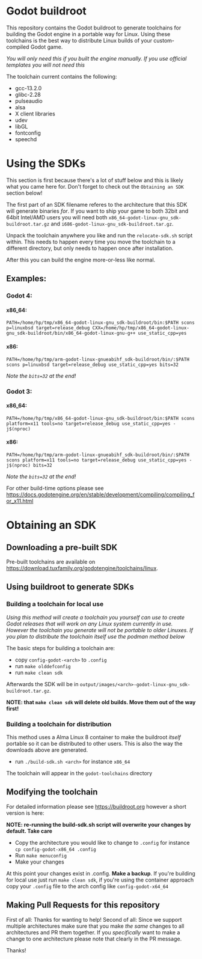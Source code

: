 # Godot buildroot

This repository contains the Godot buildroot to generate toolchains for building the Godot engine in a portable way for Linux. Using these toolchains is the best way to distribute Linux builds of your custom-compiled Godot game.

*You will only need this if you built the engine manually. If you use official templates you will not need this*

The toolchain current contains the following:
 * gcc-13.2.0
 * glibc-2.28
 * pulseaudio
 * alsa
 * X client libraries
 * udev
 * libGL
 * fontconfig
 * speechd

# Using the SDKs

This section is first because there's a lot of stuff below and this is likely what you came here for. Don't forget to check out the `Obtaining an SDK` section below!

The first part of an SDK filename referes to the architecture that this SDK will generate binaries *for*. If you want to ship your game to both 32bit and 64bit Intel/AMD users you will need both `x86_64-godot-linux-gnu_sdk-buildroot.tar.gz` and `i686-godot-linux-gnu_sdk-buildroot.tar.gz`.

Unpack the toolchain anywhere you like and run the `relocate-sdk.sh` script within. This needs to happen every time you move the toolchain to a different directory, but only needs to happen once after installation.

After this you can build the engine more-or-less like normal.

## Examples:

### Godot 4:

#### x86_64:

`PATH=/home/hp/tmp/x86_64-godot-linux-gnu_sdk-buildroot/bin:$PATH scons p=linuxbsd target=release_debug CXX=/home/hp/tmp/x86_64-godot-linux-gnu_sdk-buildroot/bin/x86_64-godot-linux-gnu-g++ use_static_cpp=yes`

#### x86:

`PATH=/home/hp/tmp/arm-godot-linux-gnueabihf_sdk-buildroot/bin/:$PATH scons p=linuxbsd target=release_debug use_static_cpp=yes bits=32`

*Note the `bits=32` at the end!*

### Godot 3:

#### x86_64:

`PATH=/home/hp/tmp/x86_64-godot-linux-gnu_sdk-buildroot/bin:$PATH scons platform=x11 tools=no target=release_debug use_static_cpp=yes -j$(nproc)`

#### x86:

`PATH=/home/hp/tmp/arm-godot-linux-gnueabihf_sdk-buildroot/bin/:$PATH scons platform=x11 tools=no target=release_debug use_static_cpp=yes -j$(nproc) bits=32`

*Note the `bits=32` at the end!*


For other build-time options please see https://docs.godotengine.org/en/stable/development/compiling/compiling_for_x11.html


# Obtaining an SDK

## Downloading a pre-built SDK

Pre-built toolchains are available on https://download.tuxfamily.org/godotengine/toolchains/linux.

## Using buildroot to generate SDKs

###  Building a toolchain for local use

*Using this method will create a toolchain you yourself can use to create Godot releases that will work on any Linux system currently in use. However the toolchain you generate will not be portable to older Linuxes. If you plan to distribute the toolchain itself use the podman method below*

The basic steps for building a toolchain are:

 * copy `config-godot-<arch>` to `.config`
 * run `make olddefconfig`
 * run `make clean sdk`

Afterwards the SDK will be in `output/images/<arch>-godot-linux-gnu_sdk-buildroot.tar.gz`.

**NOTE: that `make clean sdk` will delete old builds. Move them out of the way first!**

###  Building a toolchain for distribution

This method uses a Alma Linux 8 container to make the buildroot *itself* portable so it can be distributed to other users. This is also the way the downloads above are generated.

 * run `./build-sdk.sh <arch>` for instance `x86_64`

The toolchain will appear in the `godot-toolchains` directory

## Modifying the toolchain

For detailed information please see https://buildroot.org however a short version is here:

**NOTE: re-running the build-sdk.sh script will overwrite your changes by default. Take care**

 * Copy the architecture you would like to change to `.config` for instance `cp config-godot-x86_64 .config`
 * Run `make menuconfig`
 * Make your changes

At this point your changes exist in .config. **Make a backup**. If you're building for local use just run `make clean sdk`, if you're using the container approach copy your `.config` file to the arch config like `config-godot-x64_64`


## Making Pull Requests for this repository

First of all: Thanks for wanting to help! Second of all: Since we support multiple architectures make sure that you make *the same* changes to all architectures and PR them together. If you *specifically* want to make a change to one architecture please note that clearly in the PR message.

Thanks!
